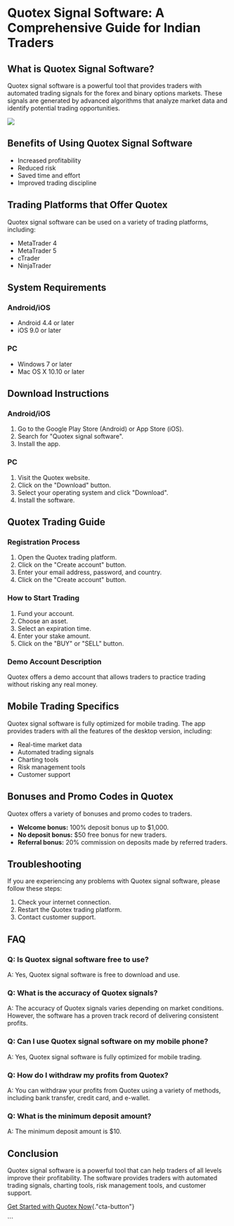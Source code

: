 # Quotex Signal Software: A Comprehensive Guide for Indian Traders

## What is Quotex Signal Software?

Quotex signal software is a powerful tool that provides traders with
automated trading signals for the forex and binary options markets.
These signals are generated by advanced algorithms that analyze market
data and identify potential trading opportunities.

[![](https://static.quotex.io/files/4_en/300_250.jpg)](https://traff.sbs/brokerqxlid)

## Benefits of Using Quotex Signal Software

-   Increased profitability
-   Reduced risk
-   Saved time and effort
-   Improved trading discipline

## Trading Platforms that Offer Quotex

Quotex signal software can be used on a variety of trading platforms,
including:

-   MetaTrader 4
-   MetaTrader 5
-   cTrader
-   NinjaTrader

## System Requirements

### Android/iOS

-   Android 4.4 or later
-   iOS 9.0 or later

### PC

-   Windows 7 or later
-   Mac OS X 10.10 or later

## Download Instructions

### Android/iOS

1.  Go to the Google Play Store (Android) or App Store (iOS).
2.  Search for "Quotex signal software".
3.  Install the app.

### PC

1.  Visit the Quotex website.
2.  Click on the "Download" button.
3.  Select your operating system and click "Download".
4.  Install the software.

## Quotex Trading Guide

### Registration Process

1.  Open the Quotex trading platform.
2.  Click on the "Create account" button.
3.  Enter your email address, password, and country.
4.  Click on the "Create account" button.

### How to Start Trading

1.  Fund your account.
2.  Choose an asset.
3.  Select an expiration time.
4.  Enter your stake amount.
5.  Click on the "BUY" or "SELL" button.

### Demo Account Description

Quotex offers a demo account that allows traders to practice trading
without risking any real money.

## Mobile Trading Specifics

Quotex signal software is fully optimized for mobile trading. The app
provides traders with all the features of the desktop version,
including:

-   Real-time market data
-   Automated trading signals
-   Charting tools
-   Risk management tools
-   Customer support

## Bonuses and Promo Codes in Quotex

Quotex offers a variety of bonuses and promo codes to traders.

-   **Welcome bonus:** 100% deposit bonus up to \$1,000.
-   **No deposit bonus:** \$50 free bonus for new traders.
-   **Referral bonus:** 20% commission on deposits made by referred
    traders.

## Troubleshooting

If you are experiencing any problems with Quotex signal software, please
follow these steps:

1.  Check your internet connection.
2.  Restart the Quotex trading platform.
3.  Contact customer support.

## FAQ

### Q: Is Quotex signal software free to use?

A: Yes, Quotex signal software is free to download and use.

### Q: What is the accuracy of Quotex signals?

A: The accuracy of Quotex signals varies depending on market conditions.
However, the software has a proven track record of delivering consistent
profits.

### Q: Can I use Quotex signal software on my mobile phone?

A: Yes, Quotex signal software is fully optimized for mobile trading.

### Q: How do I withdraw my profits from Quotex?

A: You can withdraw your profits from Quotex using a variety of methods,
including bank transfer, credit card, and e-wallet.

### Q: What is the minimum deposit amount?

A: The minimum deposit amount is \$10.

## Conclusion

Quotex signal software is a powerful tool that can help traders of all
levels improve their profitability. The software provides traders with
automated trading signals, charting tools, risk management tools, and
customer support.

[Get Started with Quotex
Now](\%22https://traff.sbs/brokerqxlid\%22){."cta-button"}

\`\`\`

